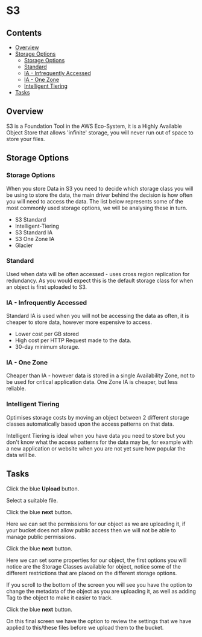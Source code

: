 # S3

<!--TOC_START-->
## Contents
- [Overview](#overview)
- [Storage Options](#storage-options)
	- [Storage Options](#storage-options-1)
	- [Standard](#standard)
	- [IA - Infrequently Accessed](#ia--infrequently-accessed)
	- [IA - One Zone](#ia--one-zone)
	- [Intelligent Tiering](#intelligent-tiering)
- [Tasks](#tasks)

<!--TOC_END-->
## Overview

S3 is a Foundation Tool in the AWS Eco-System, it is a Highly Available Object Store that allows 'infinite' storage, you will never run out of space to store your files.

## Storage Options

### Storage Options
When you store Data in S3 you need to decide which storage class you will be using to store the data, the main driver behind the decision is how often you will need to access the data.  The list below represents some of the most commonly used storage options, we will be analysing these in turn.

- S3 Standard
- Intelligent-Tiering
- S3 Standard IA
- S3 One Zone IA
- Glacier

### Standard
Used when data will be often accessed - uses cross region replication for redundancy.  As you would expect this is the default storage class for when an object is first uploaded to S3.

### IA - Infrequently Accessed

Standard IA is used when you will not be accessing the data as often, it is cheaper to store data, however more expensive to access.
- Lower cost per GB stored
- High cost per HTTP Request made to the data.
- 30-day minimum storage.

### IA - One Zone
Cheaper than IA - however data is stored in a single Availability Zone, not to be used for critical application data.  One Zone IA is cheaper, but less reliable.

### Intelligent Tiering

Optimises storage costs by moving an object between 2 different storage classes automatically based upon the access patterns on that data.

Intelligent Tiering is ideal when you have data you need to store but you don't know what the access patterns for the data may be, for example with a new application or website when you are not yet sure how popular the data will be.

## Tasks


Click the blue **Upload** button.

Select a suitable file.

Click the blue **next** button.

Here we can set the permissions for our object as we are uploading it, if your bucket does not allow public access then we will not be able to manage public permissions.

Click the blue **next** button.

Here we can set some properties for our object, the first options you will notice are the Storage Classes available for object, notice some of the different restrictions that are placed on the different storage options.

If you scroll to the bottom of the screen you will see you have the option to change the metadata of the object as you are uploading it, as well as adding Tag to the object to make it easier to track.

Click the blue **next** button.

On this final screen we have the option to review the settings that we have applied to this/these files before we upload them to the bucket.
